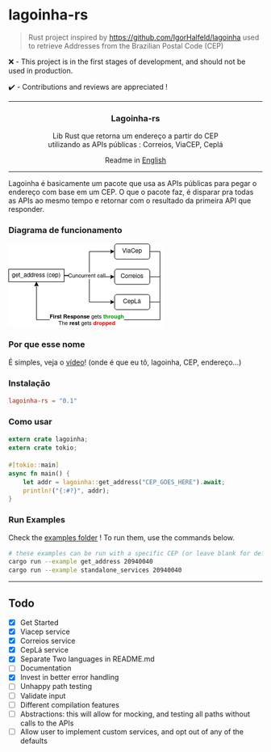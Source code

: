 # lagoinha-rs

> Rust project inspired by https://github.com/IgorHalfeld/lagoinha used to retrieve Addresses from the Brazilian Postal Code (CEP)

❌ - This project is in the first stages of development, and should not be used in production.

✔️ - Contributions and reviews are appreciated !

---

<p align="center">
  <!-- <img src="assets/logo.png" width="100px" /> -->
  <h3 align="center">
    Lagoinha-rs
  </h3>
  <p align="center">
    Lib Rust que retorna um endereço a partir do CEP <br/>
    utilizando as APIs públicas : Correios, ViaCEP, Ceplá
  </p>
  <p align="center">
    Readme in <a href="README.md">English</a>
  </p>
</p>

---

Lagoinha é basicamente um pacote que usa as APIs públicas para pegar o endereço com base em um CEP. O que o pacote faz, é disparar pra todas as APIs ao mesmo tempo e retornar com o resultado da primeira API que responder.

### Diagrama de funcionamento

![lagoinha call fluxogram](.github/assets/lagoinha-calls.png)

### Por que esse nome

É simples, veja o [vídeo](https://www.youtube.com/watch?v=C1Sd_RWF5ks)!
(onde é que eu tô, lagoinha, CEP, endereço...)

### Instalação

```toml
lagoinha-rs = "0.1"
```

### Como usar

```rust
extern crate lagoinha;
extern crate tokio;

#[tokio::main]
async fn main() {
    let addr = lagoinha::get_address("CEP_GOES_HERE").await;
    println!("{:#?}", addr);
}
```

### Run Examples

Check the [examples folder](examples/) !
To run them, use the commands below.

```bash
# these examples can be run with a specific CEP (or leave blank for default value)
cargo run --example get_address 20940040
cargo run --example standalone_services 20940040

```

---

## Todo

- [x] Get Started
- [x] Viacep service
- [x] Correios service
- [x] CepLá service
- [x] Separate Two languages in README.md
- [ ] Documentation
- [x] Invest in better error handling
- [ ] Unhappy path testing
- [ ] Validate input
- [ ] Different compilation features
- [ ] Abstractions: this will allow for mocking, and testing all paths without calls to the APIs
- [ ] Allow user to implement custom services, and opt out of any of the defaults

<!-- logo by [@nelsonsecco](https://twitter.com/nelsonsecco) -->

